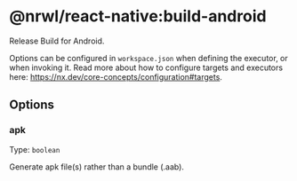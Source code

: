 # @nrwl/react-native:build-android

Release Build for Android.

Options can be configured in `workspace.json` when defining the executor, or when invoking it. Read more about how to configure targets and executors here: https://nx.dev/core-concepts/configuration#targets.

## Options

### apk

Type: `boolean`

Generate apk file(s) rather than a bundle (.aab).
